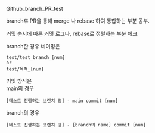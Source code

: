 Github_branch_PR_test

branch후 PR을 통해 merge 나 rebase 하여 통합하는 부분 공부.

커밋 순서에 따른 커밋 로그나, rebase로 정렬하는 부분 체크.

branch한 경우 네이밍은
```aiignore
test/test_branch_[num]
or
test/목적_[num]
```

커밋 방식은<br>
main의 경우 
```aiignore
[테스트 진행하는 브랜치 명] - main commit [num]
```
branch의 경우
```aiignore
[테스트 진행하는 브랜치 명] - [branch의 name] commit [num]
```